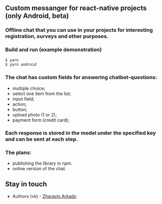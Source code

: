 
## Custom messanger for react-native projects (only Android, beta)

### Offline chat that you can use in your projects for interesting registration, surveys and other purposes.

### Build and run (example demonstration)

```bash
$ yarn
$ yarn android
```

### The chat has custom fields for answering chatbot-questions:
- multiple choice;
- select one item from the list;
- input field;
- action;
- button;
- upload photo (1 or 2);
- payment form (credit card);

### Each response is stored in the model under the specified key and can be sent at each step.

### The plans: 
- publishing the library in npm.
- online version of the chat.

## Stay in touch

- Authors (vk) - [Zharavin Arkady](https://vk.com/a.zharavin)
